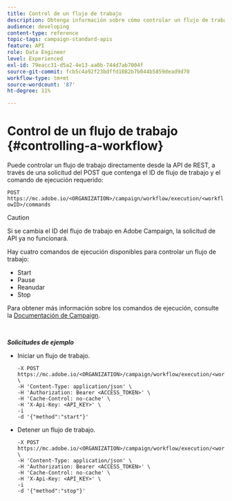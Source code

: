 ```yaml
---
title: Control de un flujo de trabajo
description: Obtenga información sobre cómo controlar un flujo de trabajo con API.
audience: developing
content-type: reference
topic-tags: campaign-standard-apis
feature: API
role: Data Engineer
level: Experienced
exl-id: 79eacc31-d5a2-4e13-aa0b-744d7ab7004f
source-git-commit: fcb5c4a92f23bdffd1082b7b044b5859dead9d70
workflow-type: tm+mt
source-wordcount: '87'
ht-degree: 11%

---
```


# Control de un flujo de trabajo {#controlling-a-workflow}

Puede controlar un flujo de trabajo directamente desde la API de REST, a través de una solicitud del POST que contenga el ID de flujo de trabajo y el comando de ejecución requerido:

`POST https://mc.adobe.io/<ORGANIZATION>/campaign/workflow/execution/<workflowID>/commands`

>[!CAUTION]
>
>Si se cambia el ID del flujo de trabajo en Adobe Campaign, la solicitud de API ya no funcionará.

Hay cuatro comandos de ejecución disponibles para controlar un flujo de trabajo:

* Start
* Pause
* Reanudar
* Stop

Para obtener más información sobre los comandos de ejecución, consulte la [Documentación de Campaign](https://experienceleague.adobe.com/docs/campaign-standard/using/managing-processes-and-data/executing-a-workflow/about-workflow-execution.html).

<br/>

***Solicitudes de ejemplo***

* Iniciar un flujo de trabajo.

  ```
  -X POST https://mc.adobe.io/<ORGANIZATION>/campaign/workflow/execution/<workflowID>/commands \
  -H 'Content-Type: application/json' \
  -H 'Authorization: Bearer <ACCESS_TOKEN>' \
  -H 'Cache-Control: no-cache' \
  -H 'X-Api-Key: <API_KEY>' \
  -i
  -d '{"method":"start"}'
  ```

  <!-- + réponse -->

* Detener un flujo de trabajo.

  ```
  -X POST https://mc.adobe.io/<ORGANIZATION>/campaign/workflow/execution/<workflowID>/commands \
  -H 'Content-Type: application/json' \
  -H 'Authorization: Bearer <ACCESS_TOKEN>' \
  -H 'Cache-Control: no-cache' \
  -H 'X-Api-Key: <API_KEY>' \
  -i
  -d '{"method":"stop"}'
  ```

  <!-- + réponse -->
